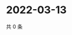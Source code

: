 # 2022-03-13

共 0 条

<!-- BEGIN WEIBO -->
<!-- 最后更新时间 Sun Mar 13 2022 00:16:01 GMT+0800 (China Standard Time) -->

<!-- END WEIBO -->
